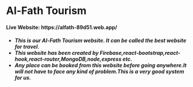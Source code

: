 <h1>Al-Fath Tourism</h1>

<h4>Live Website: https://alfath-89d51.web.app/ </h4>

<h5>
 <ul>
 <li>This is our Al-Fath Tourism website. It can be called the best website for travel.  </li>
 <li>This website has been created by Firebase,react-bootstrap,react-hook,react-router,MongoDB,node,express etc.
</li>
 <li>Any place can be booked from this website before  going anywhere.It will not have to face any kind of problem.This is a very good system for us.
</li>
 
 </ul>

</h5>
